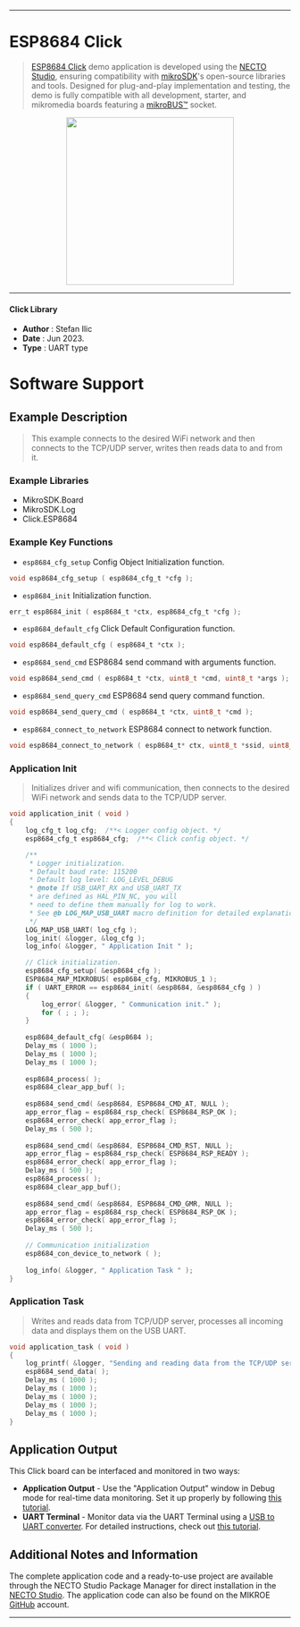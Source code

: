 
---
# ESP8684 Click

> [ESP8684 Click](https://www.mikroe.com/?pid_product=MIKROE-5803) demo application is developed using
the [NECTO Studio](https://www.mikroe.com/necto), ensuring compatibility with [mikroSDK](https://www.mikroe.com/mikrosdk)'s
open-source libraries and tools. Designed for plug-and-play implementation and testing, the demo is fully compatible with
all development, starter, and mikromedia boards featuring a [mikroBUS&trade;](https://www.mikroe.com/mikrobus) socket.

<p align="center">
  <img src="https://www.mikroe.com/?pid_product=MIKROE-5803&image=1" height=300px>
</p>

---

#### Click Library

- **Author**        : Stefan Ilic
- **Date**          : Jun 2023.
- **Type**          : UART type

# Software Support

## Example Description

> This example connects to the desired WiFi network and then
  connects to the TCP/UDP server, writes then reads data to and from it.

### Example Libraries

- MikroSDK.Board
- MikroSDK.Log
- Click.ESP8684

### Example Key Functions

- `esp8684_cfg_setup` Config Object Initialization function.
```c
void esp8684_cfg_setup ( esp8684_cfg_t *cfg );
```

- `esp8684_init` Initialization function.
```c
err_t esp8684_init ( esp8684_t *ctx, esp8684_cfg_t *cfg );
```

- `esp8684_default_cfg` Click Default Configuration function.
```c
void esp8684_default_cfg ( esp8684_t *ctx );
```

- `esp8684_send_cmd` ESP8684 send command with arguments function.
```c
void esp8684_send_cmd ( esp8684_t *ctx, uint8_t *cmd, uint8_t *args );
```

- `esp8684_send_query_cmd` ESP8684 send query command function.
```c
void esp8684_send_query_cmd ( esp8684_t *ctx, uint8_t *cmd );
```

- `esp8684_connect_to_network` ESP8684 connect to network function.
```c
void esp8684_connect_to_network ( esp8684_t* ctx, uint8_t *ssid, uint8_t *password );
```

### Application Init

> Initializes driver and wifi communication, then connects to the desired WiFi network
  and sends data to the TCP/UDP server.

```c
void application_init ( void ) 
{
    log_cfg_t log_cfg;  /**< Logger config object. */
    esp8684_cfg_t esp8684_cfg;  /**< Click config object. */

    /** 
     * Logger initialization.
     * Default baud rate: 115200
     * Default log level: LOG_LEVEL_DEBUG
     * @note If USB_UART_RX and USB_UART_TX 
     * are defined as HAL_PIN_NC, you will 
     * need to define them manually for log to work. 
     * See @b LOG_MAP_USB_UART macro definition for detailed explanation.
     */
    LOG_MAP_USB_UART( log_cfg );
    log_init( &logger, &log_cfg );
    log_info( &logger, " Application Init " );

    // Click initialization.
    esp8684_cfg_setup( &esp8684_cfg );
    ESP8684_MAP_MIKROBUS( esp8684_cfg, MIKROBUS_1 );
    if ( UART_ERROR == esp8684_init( &esp8684, &esp8684_cfg ) ) 
    {
        log_error( &logger, " Communication init." );
        for ( ; ; );
    }
    
    esp8684_default_cfg( &esp8684 );
    Delay_ms ( 1000 );
    Delay_ms ( 1000 );
    Delay_ms ( 1000 );
    
    esp8684_process( );
    esp8684_clear_app_buf( );
    
    esp8684_send_cmd( &esp8684, ESP8684_CMD_AT, NULL );
    app_error_flag = esp8684_rsp_check( ESP8684_RSP_OK );
    esp8684_error_check( app_error_flag );
    Delay_ms ( 500 );
    
    esp8684_send_cmd( &esp8684, ESP8684_CMD_RST, NULL );
    app_error_flag = esp8684_rsp_check( ESP8684_RSP_READY );
    esp8684_error_check( app_error_flag );
    Delay_ms ( 500 );
    esp8684_process( );
    esp8684_clear_app_buf();
    
    esp8684_send_cmd( &esp8684, ESP8684_CMD_GMR, NULL );
    app_error_flag = esp8684_rsp_check( ESP8684_RSP_OK );
    esp8684_error_check( app_error_flag );
    Delay_ms ( 500 );
    
    // Communication initialization
    esp8684_con_device_to_network ( );
    
    log_info( &logger, " Application Task " );
}
```

### Application Task

> Writes and reads data from TCP/UDP server, processes all incoming data 
  and displays them on the USB UART.

```c
void application_task ( void ) 
{
    log_printf( &logger, "Sending and reading data from the TCP/UDP server \r\n" );
    esp8684_send_data( );
    Delay_ms ( 1000 );
    Delay_ms ( 1000 );
    Delay_ms ( 1000 );
    Delay_ms ( 1000 );
    Delay_ms ( 1000 );
}
```

## Application Output

This Click board can be interfaced and monitored in two ways:
- **Application Output** - Use the "Application Output" window in Debug mode for real-time data monitoring.
Set it up properly by following [this tutorial](https://www.youtube.com/watch?v=ta5yyk1Woy4).
- **UART Terminal** - Monitor data via the UART Terminal using
a [USB to UART converter](https://www.mikroe.com/click/interface/usb?interface*=uart,uart). For detailed instructions,
check out [this tutorial](https://help.mikroe.com/necto/v2/Getting%20Started/Tools/UARTTerminalTool).

## Additional Notes and Information

The complete application code and a ready-to-use project are available through the NECTO Studio Package Manager for 
direct installation in the [NECTO Studio](https://www.mikroe.com/necto). The application code can also be found on
the MIKROE [GitHub](https://github.com/MikroElektronika/mikrosdk_click_v2) account.

---
